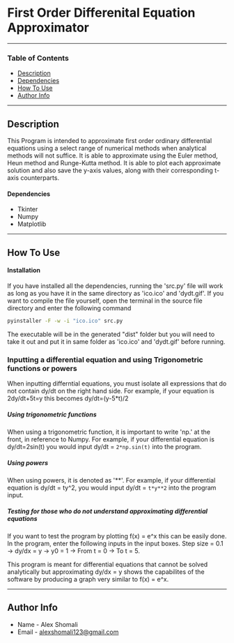 # First Order Differenital Equation Approximator


---

### Table of Contents


- [Description](#description)
- [Dependencies](#Dependencies)
- [How To Use](#how-to-use)
- [Author Info](#author-info)

---

## Description

This Program is intended to approximate first order ordinary differential equations using a select range of numerical methods when analytical methods will not suffice. It is able to approximate using the Euler method, Heun method and Runge-Kutta method. It is able to plot each approximate solution and also save the y-axis values, along with their corresponding t-axis counterparts. 

#### Dependencies

- Tkinter
- Numpy
- Matplotlib



---

## How To Use

#### Installation

If you have installed all the dependencies, running the 'src.py' file will work as long as you have it in the same directory as 'ico.ico' and 'dydt.gif'. If you want to compile the file yourself, open the terminal in the source file directory and enter the following command

```cmd
pyinstaller -F -w -i "ico.ico" src.py
```
The executable will be in the generated "dist" folder but you will need to take it out and put it in same folder as 'ico.ico' and 'dydt.gif' before running. 

### Inputting a differential equation and using Trigonometric functions or powers

When inputting differntial equations, you must isolate all expressions that do not contain dy/dt on the right hand side. For example, if your equation is 2dy/dt+5t=y this becomes dy/dt=(y-5*t)/2


##### Using trigonometric functions

When using a trigonometric function, it is important to write 'np.' at the front, in reference to Numpy. 
For example, if your differential equation is
dy/dt=2sin(t)
you would input dy/dt = ``` 2*np.sin(t) ``` into the program. 

##### Using powers

When using powers, it is denoted as '**'.
For example, if your differential equation is
dy/dt = ty^2,
you would input dy/dt = ``` t*y**2 ``` into the program input. 

##### Testing for those who do not understand approximating differential equations

If you want to test the program by plotting f(x) = e^x this can be easily done.
In the program, enter the following inputs in the input boxes.
Step size = 0.1 -> dy/dx = y -> y0 = 1 -> From t = 0 -> To t = 5.

This program is meant for differential equations that cannot be solved analytically but approximating dy/dx = y shows the capabilites of the software by producing a graph very similar to f(x) = e^x.

---


## Author Info

- Name - Alex Shomali
- Email - alexshomali123@gmail.com


